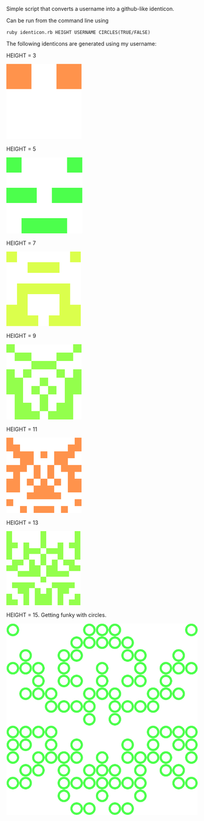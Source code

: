 Simple script that converts a username into a github-like identicon.

Can be run from the command line using
```
ruby identicon.rb HEIGHT USERNAME CIRCLES(TRUE/FALSE)
```
The following identicons are generated using my username:

HEIGHT = 3

![alt text](images/identicon3.png "identicon3")

HEIGHT = 5

![alt text](images/identicon5.png "identicon5")

HEIGHT = 7

![alt text](images/identicon7.png "identicon7")

HEIGHT = 9

![alt text](images/identicon9.png "identicon9")

HEIGHT = 11

![alt text](images/identicon11.png "identicon11")

HEIGHT = 13

![alt text](images/identicon13.png "identicon13")

HEIGHT = 15. Getting funky with circles.

![alt text](images/identicon15.png "identicon15")
